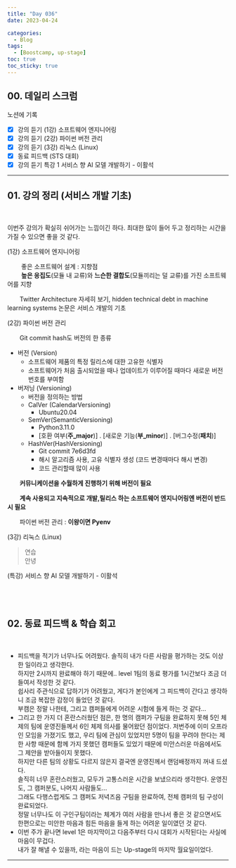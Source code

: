 ```yaml
---
title: "Day 036"
date: 2023-04-24

categories:
  - Blog
tags:
  - [Boostcamp, up-stage]
toc: true
toc_sticky: true
---
```


## 00. 데일리 스크럼  
노션에 기록  

- [x]  강의 듣기 (1강) 소프트웨어 엔지니어링
- [x]  강의 듣기 (2강) 파이썬 버전 관리
- [x]  강의 듣기 (3강) 리눅스 (Linux)
- [x]  동료 피드백 (STS 대회)
- [x]  강의 듣기  특강 1 서비스 향 AI 모델 개발하기 - 이활석

---

## 01. 강의 정리 (서비스 개발 기초)  
&emsp;

이번주 강의가 확실히 쉬어가는 느낌이긴 하다. 최대한 많이 들어 두고 정리하는 시간을 가질 수 있으면 좋을 것 같다.  

(1강) 소프트웨어 엔지니어링    

&nbsp;&nbsp;&nbsp;&nbsp;&nbsp;&nbsp;&nbsp;&nbsp;좋은 소프트웨어 설계 : 지향점  
&nbsp;&nbsp;&nbsp;&nbsp;&nbsp;&nbsp;&nbsp;&nbsp;**높은 응집도**(모듈 내 교류)와 **느슨한 결합도**(모듈끼리는 덜 교류)를 가진 소프트웨어를 지향

&emsp;&emsp;Twitter Architecture 자세히 보기, hidden technical debt in machine learning systems 논문은 서비스 개발의 기초  

(2강) 파이썬 버전 관리  

&emsp;&emsp;Git commit hash도 버전의 한 종류  

- 버전 (Version)  
    - 소프트웨어 제품의 특정 릴리스에 대한 고유한 식별자  
    - 소프트웨어가 처음 출시되었을 때나 업데이트가 이루어질 때마다 새로운 버전 번호를 부여함  
- 버저닝 (Versioning)  
    - 버전을 정의하는 방법  
    - CalVer (CalendarVersioning)
        - Ubuntu20.04
    - SemVer(SemanticVersioning)
        - Python3.11.0
        - [호환 여부(**주_major**)] . [새로운 기능(**부_minor**)] . [버그수정(**패치**)]
    - HashVer(HashVersioning)
        - Git commit 7e6d3fd
        - 해시 알고리즘 사용, 고유 식별자 생성 (코드 변경때마다 해시 변경)
        - 코드 관리할때 많이 사용

&emsp;&emsp;**커뮤니케이션을 수월하게 진행하기 위해 버전이 필요**

&emsp;&emsp;**계속 사용되고 지속적으로 개발,릴리스 하는 소프트웨어 엔지니어링엔 버전이 반드시 필요**  

&emsp;&emsp;파이썬 버전 관리 : **이왕이면 Pyenv**  

(3강) 리눅스 (Linux)  
> 연습  
> 안녕


(특강) 서비스 향 AI 모델 개발하기 - 이활석  

&emsp;    
---  

## 02. 동료 피드백 & 학습 회고  
&emsp;   


- 피드백을 적기가 너무나도 어려웠다. 솔직히 내가 다른 사람을 평가하는 것도 이상한 일이라고 생각한다.  
하지만 2시까지 완료해야 하기 때문에.. level 1팀의 동료 평가를 1시간보다 조금 더 들여서 작성한 것 같다.  
쉽사리 주관식으로 답하기가 어려웠고, 게다가 본인에게 그 피드백이 간다고 생각하니 조금 복잡한 감정이 들었던 것 같다.  
부캠은 정말 나한테, 그리고 캠퍼들에게 어려운 시험에 들게 하는 것 같다...  
- 그리고 한 가지 더 혼란스러웠던 점은, 한 명의 캠퍼가 구팀을 완료하지 못해 5인 체제의 팀에 운영진들께서 6인 체제 의사를 물어왔던 점이었다. 저번주에 이미 오프라인 모임을 가졌기도 했고, 우리 팀에 관심이 있었지만 5명이 팀을 꾸려야 한다는 제한 사항 때문에 함께 가지 못했던 캠퍼들도 있었기 때문에 미안스러운 마음에서도 그 제안을 받아들이지 못했다.  
하지만 다른 팀의 상황도 다르지 않은지 결국엔 운영진께서 랜덤배정까지 꺼내 드셨다.  
솔직히 너무 혼란스러웠고, 모두가 고통스러운 시간을 보냈으리라 생각한다. 운영진도, 그 캠퍼분도, 나머지 사람들도...  
그래도 다행스럽게도 그 캠퍼도 저녁즈음 구팀을 완료하여, 전체 캠퍼의 팀 구성이 완료되었다.  
정말 너무나도 이 구인구팀이라는 체계가 여러 사람을 만나서 좋은 것 같으면서도 한편으로는 미안한 마음과 힘든 마음을 들게 하는 어려운 일이였던 것 같다.  
- 이번 주가 끝나면 level 1은 마지막이고 다음주부터 다시 대회가 시작된다는 사실에 마음이 무겁다.  
내가 잘 해낼 수 있을까, 라는 마음이 드는 Up-stage의 마지막 월요일이었다.  


  
---  

